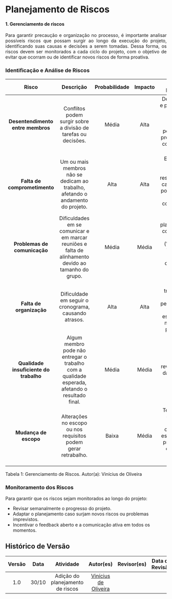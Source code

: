 <!--
Focos_2: Artefato Independente de Metodologia (ou seja, generalista).

Entrega Mínima: 1 artefato generalista (ESCOPO: 5W2H; Mapa Mental; Diagrama Causa-Efeito; Rich Picture; Léxico (ou Glossário) ou Planos de Risco, Custo e Tempo).

Apresentação (em sala) explicando o artefato elaborado, com: (i) rastro claro aos membros participantes (MOSTRAR QUADRO DE PARTICIPAÇÕES & COMMITS); (ii) justificativas & senso crítico sobre o trabalho realizado, e (iii) comentários gerais sobre o trabalho em equipe. Tempo da Apresentação: +/- 5min. Recomendação: Apresentar diretamente via Wiki ou GitPages do Projeto. Baixar os conteúdos com antecedência, evitando problemas de internet no momento de exposição nas Dinâmicas de Avaliação.

A Wiki ou GitPages do Projeto deve conter um tópico dedicado ao Módulo Artefato Generalista, com 1 artefato que seja independente de metodologia adotada, histórico de versões, referências, e demais detalhamentos gerados pela equipe nesse escopo.

Demais orientações disponíveis nas Diretrizes (vide Moodle). -->

# **Planejamento de Riscos**

#### **1. Gerenciamento de riscos**

<p style="text-align: justify;">
Para garantir precaução e organização no processo, é importante analisar possíveis riscos que possam surgir ao longo da execução do projeto, identificando suas causas e decisões a serem tomadas. Dessa forma, os riscos devem ser monitorados a cada ciclo do projeto, com o objetivo de evitar que ocorram ou de identificar novos riscos de forma proativa.
</p>

### **Identificação e Análise de Riscos**

|               **Risco**                |                                            **Descrição**                                             | **Probabilidade** | **Impacto** |                                          **Plano de Mitigação**                                          |
| :------------------------------------: | :--------------------------------------------------------------------------------------------------: | :---------------: | :---------: | :------------------------------------------------------------------------------------------------------: |
|   **Desentendimento entre membros**    |                    Conflitos podem surgir sobre a divisão de tarefas ou decisões.                    |       Média       |    Alta     | Definir regras e papéis desde o início, realizar reuniões periódicas, e promover uma comunicação aberta. |
|      **Falta de comprometimento**      |           Um ou mais membros não se dedicam ao trabalho, afetando o andamento do projeto.            |       Alta        |    Alta     |  Estabelecer prazos internos, responsabilizar cada membro por entregas e manter a comunicação contínua.  |
|      **Problemas de comunicação**      | Dificuldades em se comunicar e em marcar reuniões e falta de alinhamento devido ao tamanho do grupo. |       Média       |    Média    | Usar plataformas de comunicação eficientes (WhatsApp, Telegram, Teams) e definir uma rotina de contato.  |
|        **Falta de organização**        |                        Dificuldade em seguir o cronograma, causando atrasos.                         |       Alta        |    Alta     |          Dividir o trabalho em etapas pequenas com prazos específicos e monitorar o progresso.           |
| **Qualidade insuficiente do trabalho** |   Algum membro pode não entregar o trabalho com a qualidade esperada, afetando o resultado final.    |       Média       |    Média    |                               Realizar revisões antes das entregas finais                                |
|         **Mudança de escopo**          |                    Alterações no escopo ou nos requisitos podem gerar retrabalho.                    |       Baixa       |    Média    |   Ter um plano detalhado inicial e confirmar o escopo com o professor ou orientador antes de começar.    |

Tabela 1: Gerenciamento de Riscos.
Autor(a): Vinícius de Oliveira

### **Monitoramento dos Riscos**

Para garantir que os riscos sejam monitorados ao longo do projeto:

- Revisar semanalmente o progresso do projeto.
- Adaptar o planejamento caso surjam novos riscos ou problemas imprevistos.
- Incentivar o feedback aberto e a comunicação ativa em todos os momentos.


## Histórico de Versão

| Versão | Data  |              Atividade              |                           Autor(es)                            |                          Revisor(es)                           | Data de Revisão |
| :----: | :---: | :---------------------------------: | :------------------------------------------------------------: | :------------------------------------------------------------: | :-------------: |
|  1.0   | 30/10 |  Adição do planejamento de riscos   | [Vinícius de Oliveira](https://github.com/ViniciussdeOliveira) |      <!--[nome](https://github.com/Usuario do github)-->       | <!-- xx/xx -->  |


